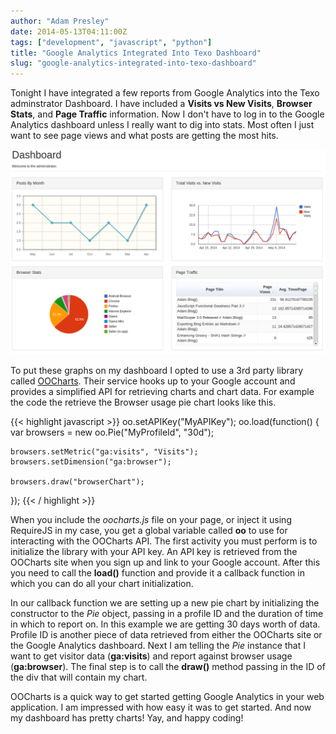 ```yaml
---
author: "Adam Presley"
date: 2014-05-13T04:11:00Z
tags: ["development", "javascript", "python"]
title: "Google Analytics Integrated Into Texo Dashboard"
slug: "google-analytics-integrated-into-texo-dashboard"
---
```


Tonight I have integrated a few reports from Google Analytics into the Texo adminstrator Dashboard. I have included a **Visits vs New Visits**, **Browser Stats**, and **Page Traffic** information. Now I don't have to log in to the Google Analytics dashboard unless I really want to dig into stats. Most often I just want to see page views and what posts are getting the most hits.

![Google Analytics Screenshot](/assets/adampresley/images/posts/texo-dashboard-google-analytics.png)

<!-- excerpt -->

To put these graphs on my dashboard I opted to use a 3rd party library called [OOCharts](http://oocharts.com/). Their service hooks up to your Google account and provides a simplified API for retrieving charts and chart data. For example the code the retrieve the Browser usage pie chart looks like this.

{{< highlight javascript >}}
oo.setAPIKey("MyAPIKey");
oo.load(function() {
    var
       browsers = new oo.Pie("MyProfileId", "30d");

    browsers.setMetric("ga:visits", "Visits");
    browsers.setDimension("ga:browser");

    browsers.draw("browserChart");
});
{{< / highlight >}}

When you include the *oocharts.js* file on your page, or inject it using RequireJS in my case, you get a global variable called **oo** to use for interacting with the OOCharts API. The first activity you must perform is to initialize the library with your API key. An API key is retrieved from the OOCharts site when you sign up and link to your Google account. After this you need to call the **load()** function and provide it a callback function in which you can do all your chart initialization.

In our callback function we are setting up a new pie chart by initializing the constructor to the *Pie* object, passing in a profile ID and the duration of time in which to report on. In this example we are getting 30 days worth of data. Profile ID is another piece of data retrieved from either the OOCharts site or the Google Analytics dashboard. Next I am telling the *Pie* instance that I want to get visitor data (**ga:visits**) and report against browser usage (**ga:browser**). The final step is to call the **draw()** method passing in the ID of the div that will contain my chart.

OOCharts is a quick way to get started getting Google Analytics in your web application. I am impressed with how easy it was to get started. And now my dashboard has pretty charts! Yay, and happy coding!